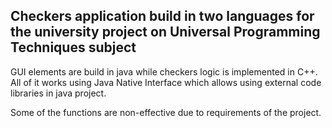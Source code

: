 ## Checkers application build in two languages for the university project on Universal Programming Techniques subject
GUI elements are build in java while checkers logic is implemented in C++. All of it works using Java Native Interface which allows using external code libraries in java project. 

Some of the functions are non-effective due to requirements of the project.
